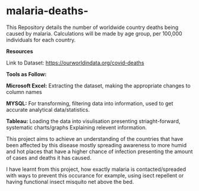 # malaria-deaths-

This Repository details the number of worldwide country deaths being caused by malaria. Calculations will be made by age group, per 100,000 individuals for each country.

**Resources**

Link to Dataset: https://ourworldindata.org/covid-deaths

**Tools as Follow:**

**Microsoft Excel:** Extracting the dataset, making the appropriate changes to column names

**MYSQL:** For transforming, filtering data into information, used to get accurate analytical data/statistics.

**Tableau:** Loading the data into visulisation presenting striaght-forward, systematic charts/graphs Explaining relevent information.

This project aims to achieve an understanding of the countries that have been affected by this disease mostly spreading awareness to more humid and hot places that have a higher chance of infection presenting the amount of cases and deaths it has caused.

I have learnt from this project, how exactly malaria is contacted/spreaded with ways to prevent this occurance for example, using isect repellent or having functional insect misquito net above the bed.






